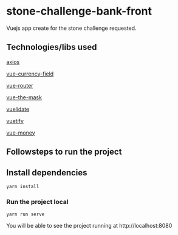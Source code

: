 # stone-challenge-bank-front

Vuejs app create for the stone challenge requested.

## Technologies/libs used
[axios](https://github.com/axios/axios)

[vue-currency-field](https://github.com/mazipan/vue-currency-filter)

[vue-router](https://github.com/vuejs/vue-router)

[vue-the-mask](https://github.com/vuejs-tips/vue-the-mask)

[vuelidate](https://github.com/vuelidate/vuelidate)

[vuetify](https://github.com/vuetifyjs/vuetify)

[vue-money](https://github.com/vuetifyjs/vuetify)

## Followsteps to run the project
## Install dependencies
```
yarn install
```

### Run the project local
```
yarn run serve
```
You will be able to see the project running at http://localhost:8080
